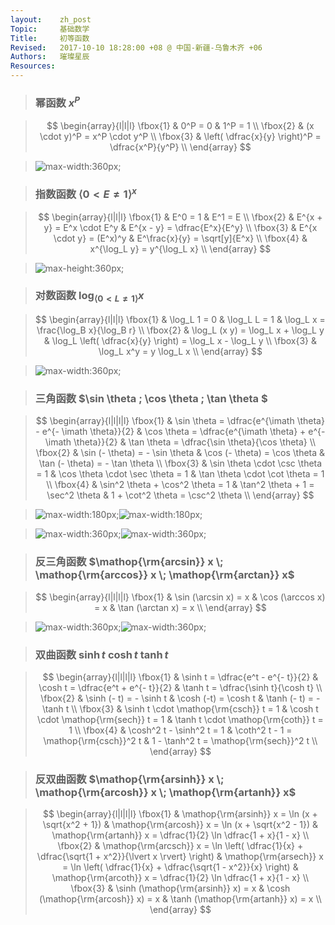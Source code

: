 ```yaml
---
layout:    zh_post
Topic:     基础数学
Title:     初等函数
Revised:   2017-10-10 18:28:00 +08 @ 中国-新疆-乌鲁木齐 +06
Authors:   璀璨星辰
Resources:
---
```


> ### 幂函数 $x^P$

> $$
> \begin{array}{l|l|l}
> \fbox{1} & 0^P = 0                                          & 1^P = 1 \\
> \fbox{2} & (x \cdot y)^P = x^P \cdot y^P \\
> \fbox{3} & \left( \dfrac{x}{y} \right)^P = \dfrac{x^P}{y^P} \\
> \end{array}
> $$
>

> ![max-width:360px;](figures/Power_Functions.svg)

> ### 指数函数 $\langle 0 \lt E \ne 1 \rangle^x$

> $$
> \begin{array}{l|l|l}
> \fbox{1} & E^0 = 1                     & E^1 = E \\
> \fbox{2} & E^{x + y} = E^x \cdot E^y   & E^{x - y} = \dfrac{E^x}{E^y} \\
> \fbox{3} & E^{x \cdot y} = (E^x)^y     & E^\frac{x}{y} = \sqrt[y]{E^x} \\
> \fbox{4} & x^{\log_L y} = y^{\log_L x} \\
> \end{array}
> $$
>

> ![max-height:360px;](figures/Exponential_Functions.svg)

> ### 对数函数 $\log_{\langle 0 \lt L \ne 1 \rangle} x$

> $$
> \begin{array}{l|l|l}
> \fbox{1} & \log_L 1 = 0                       & \log_L L = 1                                             & \log_L x = \frac{\log_B x}{\log_B r} \\
> \fbox{2} & \log_L (x y) = \log_L x + \log_L y & \log_L \left( \dfrac{x}{y} \right) = \log_L x - \log_L y \\
> \fbox{3} & \log_L x^y = y \log_L x \\
> \end{array}
> $$
>

> ![max-width:360px;](figures/Logarithmic_Functions.svg)

> ### 三角函数 $\sin \theta \; \cos \theta \; \tan \theta $

> $$
> \begin{array}{l|l|l|l}
> \fbox{1} & \sin \theta = \dfrac{e^{\imath \theta} - e^{- \imath \theta}}{2} & \cos \theta = \dfrac{e^{\imath \theta} + e^{- \imath \theta}}{2} & \tan \theta = \dfrac{\sin \theta}{\cos \theta} \\
> \fbox{2} & \sin (- \theta) = - \sin \theta                                  & \cos (- \theta) = \cos \theta                                    & \tan (- \theta) = - \tan \theta \\
> \fbox{3} & \sin \theta \cdot \csc \theta = 1                                & \cos \theta \cdot \sec \theta = 1                                & \tan \theta \cdot \cot \theta = 1 \\
> \fbox{4} &  \sin^2 \theta + \cos^2 \theta = 1                               & \tan^2 \theta + 1 = \sec^2 \theta                                & 1 + \cot^2 \theta = \csc^2 \theta \\
> \end{array}
> $$
>

> ![max-width:180px;](figures/Trigonometry.svg)![max-width:180px;](figures/Trigonometric_Functions.svg)

> ![max-width:360px;](figures/Trigonometric_Functions_1.svg)![max-width:360px;](figures/Trigonometric_Functions_2.svg)

> ### 反三角函数 $\mathop{\rm{arcsin}} x \; \mathop{\rm{arccos}} x \; \mathop{\rm{arctan}} x$

> $$
> \begin{array}{l|l|l|l}
> \fbox{1} & \sin (\arcsin x) = x & \cos (\arccos x) = x & \tan (\arctan x) = x \\
> \end{array}
> $$
>

> ![max-width:360px;](figures/Inverse_Trigonometric_Functions_1.svg)![max-width:360px;](figures/Inverse_Trigonometric_Functions_2.svg)

> ### 双曲函数 $\sinh t \; \cosh t \; \tanh t$

> $$
> \begin{array}{l|l|l|l}
> \fbox{1} & \sinh t = \dfrac{e^t - e^{- t}}{2}     & \cosh t = \dfrac{e^t + e^{- t}}{2}     & \tanh t = \dfrac{\sinh t}{\cosh t} \\
> \fbox{2} & \sinh (- t) = - \sinh t                & \cosh (-t) = \cosh t                   & \tanh (- t) = - \tanh t \\
> \fbox{3} & \sinh t \cdot \mathop{\rm{csch}} t = 1 & \cosh t \cdot \mathop{\rm{sech}} t = 1 & \tanh t \cdot \mathop{\rm{coth}} t = 1 \\
> \fbox{4} & \cosh^2 t - \sinh^2 t = 1              & \coth^2 t - 1 = \mathop{\rm{csch}}^2 t & 1 - \tanh^2 t = \mathop{\rm{sech}}^2 t \\
> \end{array}
> $$
>

> ### 反双曲函数 $\mathop{\rm{arsinh}} x \; \mathop{\rm{arcosh}} x \; \mathop{\rm{artanh}} x$

> $$
> \begin{array}{l|l|l|l}
> \fbox{1} & \mathop{\rm{arsinh}} x = \ln (x + \sqrt{x^2 + 1})                                                  & \mathop{\rm{arcosh}} x = \ln (x + \sqrt{x^2 - 1})                                    & \mathop{\rm{artanh}} x = \dfrac{1}{2} \ln \dfrac{1 + x}{1 - x} \\
> \fbox{2} & \mathop{\rm{arcsch}} x = \ln \left( \dfrac{1}{x} + \dfrac{\sqrt{1 + x^2}}{\lvert x \rvert} \right) & \mathop{\rm{arsech}} x = \ln \left( \dfrac{1}{x} + \dfrac{\sqrt{1 - x^2}}{x} \right) & \mathop{\rm{arcoth}} x = \dfrac{1}{2} \ln \dfrac{1 + x}{1 - x} \\
> \fbox{3} & \sinh (\mathop{\rm{arsinh}} x) = x                                                                 & \cosh (\mathop{\rm{arcosh}} x) = x                                                   & \tanh (\mathop{\rm{artanh}} x) = x \\
> \end{array}
> $$
>